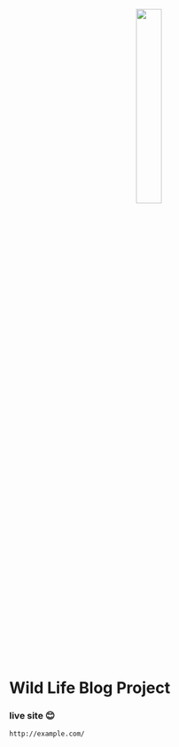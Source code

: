 <p align="center">
   <a href="#">
         <img width="30%"  src="https://i.ibb.co/cvzVS0J/light-logo.png">
   </a>
</p>


# Wild Life Blog Project


### live site :blush:
```
http://example.com/
```
